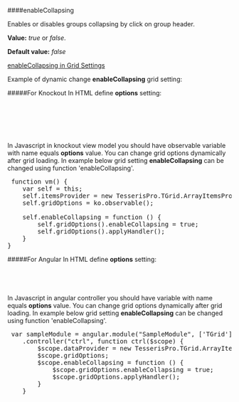 ﻿####enableCollapsing

Enables or disables groups collapsing by click on group header.

**Value:** *true* or *false*. 

**Default value:** *false*


[enableCollapsing in Grid Settings](#!/GridSettings/enableCollapsing)

Example of dynamic change **enableCollapsing** grid setting:

#####For Knockout
In HTML define **options** setting:

<pre class="brush: html">
	<div id="test-knockout" data-bind="tgrid: { provider: itemsProvider, options: gridOptions}">
	</div>
</pre>
#####
In Javascript in knockout view model you should have observable variable with name equals **options** value. 
You can change grid options dynamically after grid loading. In example below grid setting **enableCollapsing**
can be changed using function 'enableCollapsing'.

<pre class="brush: js">
 function vm() {
    var self = this;
    self.itemsProvider = new TesserisPro.TGrid.ArrayItemsProvider(items);
    self.gridOptions = ko.observable();

    self.enableCollapsing = function () {
        self.gridOptions().enableCollapsing = true;
        self.gridOptions().applyHandler();
	}
}
</pre>

#####For Angular
In HTML define **options** setting:
<pre class="brush: html">
	<t-grid id="test-angular" provider="itemsProvider" options="gridOptions">
	</t-grid>
</pre>
#####
In Javascript in angular controller you should have variable with name equals **options** value. 
You can change grid options dynamically after grid loading. In example below grid setting **enableCollapsing**
can be changed using function 'enableCollapsing'.

<pre class="brush:js">
 var sampleModule = angular.module("SampleModule", ['TGrid'])
    .controller("ctrl", function ctrl($scope) {
        $scope.dataProvider = new TesserisPro.TGrid.ArrayItemsProvider(items);
        $scope.gridOptions;
		$scope.enableCollapsing = function () {
            $scope.gridOptions.enableCollapsing = true;
            $scope.gridOptions.applyHandler();
		}
	}
</pre>

#####

<script type="text/javascript">
    SyntaxHighlighter.highlight();
</script>